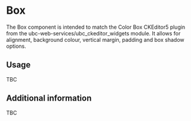# Box

The Box component is intended to match the Color Box CKEditor5 plugin from the ubc-web-services/ubc_ckeditor_widgets module. It allows for alignment, background colour, vertical margin, padding and box shadow options.

## Usage

TBC

## Additional information

TBC
